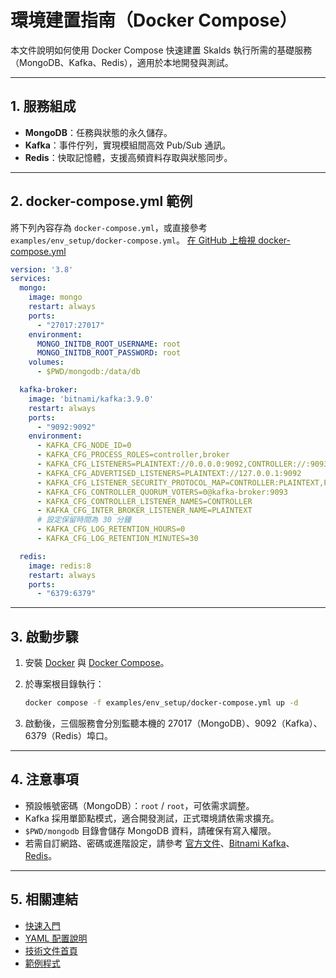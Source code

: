 # 環境建置指南（Docker Compose）

本文件說明如何使用 Docker Compose 快速建置 Skalds 執行所需的基礎服務（MongoDB、Kafka、Redis），適用於本地開發與測試。

---

## 1. 服務組成

- **MongoDB**：任務與狀態的永久儲存。
- **Kafka**：事件佇列，實現模組間高效 Pub/Sub 通訊。
- **Redis**：快取記憶體，支援高頻資料存取與狀態同步。

---

## 2. docker-compose.yml 範例

將下列內容存為 `docker-compose.yml`，或直接參考 `examples/env_setup/docker-compose.yml`。
[在 GitHub 上檢視 docker-compose.yml](https://github.com/JiHungLin/skalds/blob/main/examples/env_setup/docker-compose.yml)

```yaml
version: '3.8'
services:
  mongo:
    image: mongo
    restart: always
    ports:
      - "27017:27017"
    environment:
      MONGO_INITDB_ROOT_USERNAME: root
      MONGO_INITDB_ROOT_PASSWORD: root
    volumes:
      - $PWD/mongodb:/data/db

  kafka-broker:
    image: 'bitnami/kafka:3.9.0'
    restart: always
    ports:
      - "9092:9092"
    environment:
      - KAFKA_CFG_NODE_ID=0
      - KAFKA_CFG_PROCESS_ROLES=controller,broker
      - KAFKA_CFG_LISTENERS=PLAINTEXT://0.0.0.0:9092,CONTROLLER://:9093
      - KAFKA_CFG_ADVERTISED_LISTENERS=PLAINTEXT://127.0.0.1:9092
      - KAFKA_CFG_LISTENER_SECURITY_PROTOCOL_MAP=CONTROLLER:PLAINTEXT,PLAINTEXT:PLAINTEXT
      - KAFKA_CFG_CONTROLLER_QUORUM_VOTERS=0@kafka-broker:9093
      - KAFKA_CFG_CONTROLLER_LISTENER_NAMES=CONTROLLER
      - KAFKA_CFG_INTER_BROKER_LISTENER_NAME=PLAINTEXT
      # 設定保留時間為 30 分鐘
      - KAFKA_CFG_LOG_RETENTION_HOURS=0
      - KAFKA_CFG_LOG_RETENTION_MINUTES=30

  redis:
    image: redis:8
    restart: always
    ports:
      - "6379:6379"
```

---

## 3. 啟動步驟

1. 安裝 [Docker](https://docs.docker.com/get-docker/) 與 [Docker Compose](https://docs.docker.com/compose/install/)。
2. 於專案根目錄執行：

   ```bash
   docker compose -f examples/env_setup/docker-compose.yml up -d
   ```

3. 啟動後，三個服務會分別監聽本機的 27017（MongoDB）、9092（Kafka）、6379（Redis）埠口。

---

## 4. 注意事項

- 預設帳號密碼（MongoDB）：`root` / `root`，可依需求調整。
- Kafka 採用單節點模式，適合開發測試，正式環境請依需求擴充。
- `$PWD/mongodb` 目錄會儲存 MongoDB 資料，請確保有寫入權限。
- 若需自訂網路、密碼或進階設定，請參考 [官方文件](https://hub.docker.com/_/mongo)、[Bitnami Kafka](https://hub.docker.com/r/bitnami/kafka)、[Redis](https://hub.docker.com/_/redis)。

---

## 5. 相關連結

- [快速入門](./quickstart.md)
- [YAML 配置說明](./documents/yaml_config.md)
- [技術文件首頁](./documents.md)
- [範例程式](./examples/)
